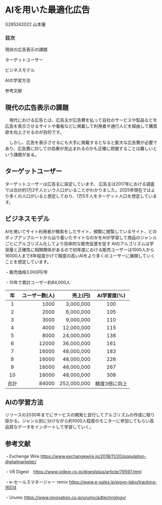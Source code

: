 
# AIを用いた最適化広告

G285242022 山本優 

### 目次
現状の広告表示の課題 

ターゲットユーザー

ビジネスモデル

AIの学習方法

参考文献


## 現代の広告表示の課題 


　現代における広告とは、広告主が広告費を払って自社のサービスや製品などを広告を表示させるサイトや看板などに掲載して利用者や通行人どを経由して購買欲を向上させるのが目的です。

　しかし、広告を表示させるにも大手に掲載するとなると膨大な広告費が必要であり、広告費に対しての効果が見込まれるのかも正確に把握することは難しいという課題がある。


## ターゲットユーザー


ターゲットユーザーは広告主に設定しています。
広告主は2017年における調査では合計約1万2千人という人口がいることがわかりました。2025年現在ではより多くの人口がいると想定しており、1万5千人をターゲット人口を想定しています。



## ビジネスモデル 


AIを用いてサイト利用者が検索をしたサイト、頻繁に閲覧しているサイト、どのポップアップルートから辿り着いたサイトなのかをAIが学習して商品のジャンルごとにアルゴリズム化してより効率的な販売促進を促す
AIのアルゴリズムは学習量と正確性に相関関係があるので初年度における販売ユーザーは1000人から16000人まで8年程度かけて精度の高いAIをより多くのユーザーに展開していくことを想定しています。

・販売価格3,000円/年

・10年で累計ユーザー約84,000人


|年| ユーザー数(人) | 売上(円) | AI学習度(%) |
|:-:|-----------:|------------:|:------------:|
|1| 1000       | 3,000,000 |     100    |
|2| 2000     | 6,000,000 |    105    |
|3| 3000       | 9,000,000 |     110     |
|4| 4000       | 12,000,000 |      115      |
|5| 8000       | 24,000,000 |    138    |
|6| 12000   | 36,000,000 |    161   |
|7|16000|48,000,000|183|
|8|16000|48,000,000|226|
|9|16000|48,000,000|267|
|10|16000|48,000,000|308|
|合計|84000|252,000,000|精度3倍に向上|

## AIの学習方法

リリースの2030年までにサービスの開発と並行してアルゴリズムの作成に取り掛かる。ジャンル別に分けながら約1000人程度のモニターに参加してもらい高品質なデータをインポートして学習していく。


## 参考文献

・Exchenge Wire  https://www.exchangewire.jp/2018/11/20/population-digitalmarketer/

・VR Digest　https://www.videor.co.jp/digestplus/article/79597.html

・e-セールスマネージャー remix https://www.e-sales.jp/eigyo-labo/tracking-16514

・Urumo https://www.innovation.co.jp/urumo/adtechnology/


